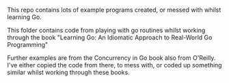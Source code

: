 This repo contains lots of example programs created, or messed with whilst learning Go.

This folder contains code from playing with go routines whilst working through the book "Learning Go: An Idiomatic Approach to Real-World Go Programming"

Further examples are from the Concurrency in Go book also from O'Reilly. I've either copied the code from there, to mess with, or coded up something similar whilst working through these books. 




